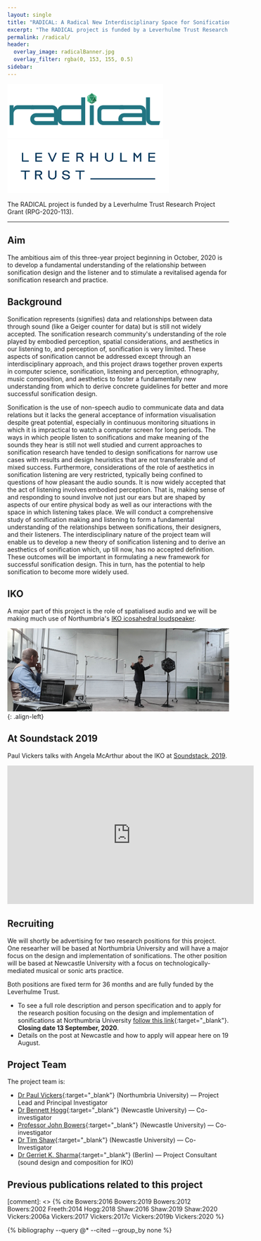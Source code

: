 ```yaml
---
layout: single
title: "RADICAL: A Radical New Interdisciplinary Space for Sonification"
excerpt: "The RADICAL project is funded by a Leverhulme Trust Research Project Grant."
permalink: /radical/
header: 
  overlay_image: radicalBanner.jpg
  overlay_filter: rgba(0, 153, 155, 0.5)
sidebar:
---
```

<img src='/images/RadicalLogo.svg' width='354'>
<img src='/images/Leverhulme_Trust_CMYK_blue.svg' width='367'>

The RADICAL project is funded by a Leverhulme Trust Research Project Grant (RPG-2020-113).
<hr>

## Aim
The ambitious aim of this three-year project beginning in October, 2020 is to develop a fundamental understanding of the relationship between sonification design and the listener and to stimulate a revitalised agenda for sonification research and practice.

## Background
Sonification represents (signifies) data and relationships between data through sound (like a Geiger counter for data) but is still not widely accepted. The sonification research community's understanding of the role played by embodied perception, spatial considerations, and aesthetics in our listening to, and perception of, sonification is very limited. These aspects of sonification cannot be addressed except through an interdisciplinary approach, and this project draws together proven experts in computer science, sonification, listening and perception, ethnography, music composition, and aesthetics to foster a fundamentally new understanding from which to derive concrete guidelines for better and more successful sonification design.

Sonification is the use of non-speech audio to communicate data and data relations but it lacks the general acceptance of information visualisation despite great potential, especially in continuous monitoring situations in which it is impractical to watch a computer screen for long periods. The ways in which people listen to sonifications and make meaning of the sounds they hear is still not well studied and current approaches to sonification research have tended to design sonifications for narrow use cases with results and design heuristics that are not transferable and of mixed success. Furthermore, considerations of the role of aesthetics in sonification listening are very restricted, typically being confined to questions of how pleasant the audio sounds. It is now widely accepted that the act of listening involves embodied perception. That is, making sense of and responding to sound involve not just our ears but are shaped by aspects of our entire physical body as well as our interactions with the space in which listening takes place.
We will conduct a comprehensive study of sonification making and listening to form a fundamental understanding of the relationships between sonifications, their designers, and their listeners. The interdisciplinary nature of the project team will enable us to develop a new theory of sonification listening and to derive an aesthetics of sonification which, up till now, has no accepted definition. These outcomes will be important in formulating a new framework for successful sonification design. This in turn, has the potential to help sonification to become more widely used.


## IKO
A major part of this project is the role of spatialised audio and we will be making much use of Northumbria's [IKO icosahedral loudspeaker](https://paulvickers.github.io/iko/).

![image-left](/images/IKO_Gerriet_Paul.jpg){: .align-left}

## At Soundstack 2019
Paul Vickers talks with Angela McArthur about the IKO at [Soundstack, 2019](http://angelamcarthur.com/soundstack-2019/).
<iframe width="560" height="315" src="https://www.youtube.com/embed/3OD5Sl5tRAs" frameborder="0" allow="accelerometer; encrypted-media; gyroscope; picture-in-picture" allowfullscreen></iframe>


## Recruiting
We will shortly be advertising for two research positions for this project. One researher will be based at Northumbria University and will have a major focus on the design and implementation of sonifications. The other position will be based at Newcastle University  with a focus on technologically-mediated musical or sonic arts practice. 

Both positions are fixed term for 36 months and are fully funded by the Leverhulme Trust.

* To see a full role description and person specification and to apply for the research position focusing on the design and implementation of sonifications at Northumbria University [follow this link](https://www.northumbria.ac.uk/work-for-us/job-vacancies/academic-3241-research-fellow-in-sonification-design-and-aesthetics){:target="_blank"}. **Closing date 13 September, 2020**. 
* Details on the post at Newcastle and how to apply will appear here on 19 August.

## Project Team
The project team is:

* [Dr Paul Vickers](https://www.northumbria.ac.uk/about-us/our-staff/v/dr-paul-vickers/){:target="_blank"} (Northumbria University) &mdash; Project Lead and Principal Investigator
* [Dr Bennett Hogg](https://www.ncl.ac.uk/sacs/staff/profile/bennetthogg.html){:target="_blank"} (Newcastle University) &mdash; Co-investigator
* [Professor John Bowers](https://www.ncl.ac.uk/sacs/staff/profile/johnbowers.html){:target="_blank"} (Newcastle University) &mdash; Co-investigator
* [Dr Tim Shaw](https://ncl.ac.uk/sacs/staff/profile/timshaw.html){:target="_blank"} (Newcastle University) &mdash; Co-Investigator
* [Dr Gerriet K. Sharma](https://www.gksh.net/){:target="_blank"} (Berlin) &mdash; Project Consultant (sound design and composition for IKO)

## Previous publications related to this project

[comment]: <> {% cite Bowers:2016 Bowers:2019 Bowers:2012 Bowers:2002 Freeth:2014 Hogg:2018 Shaw:2016 Shaw:2019 Shaw:2020 Vickers:2006a Vickers:2017 Vickers:2017c Vickers:2019b Vickers:2020 %}

{% bibliography --query @* --cited --group_by none %}